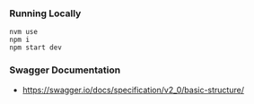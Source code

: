 ### Running Locally
```
nvm use
npm i
npm start dev
```

### Swagger Documentation
- https://swagger.io/docs/specification/v2_0/basic-structure/